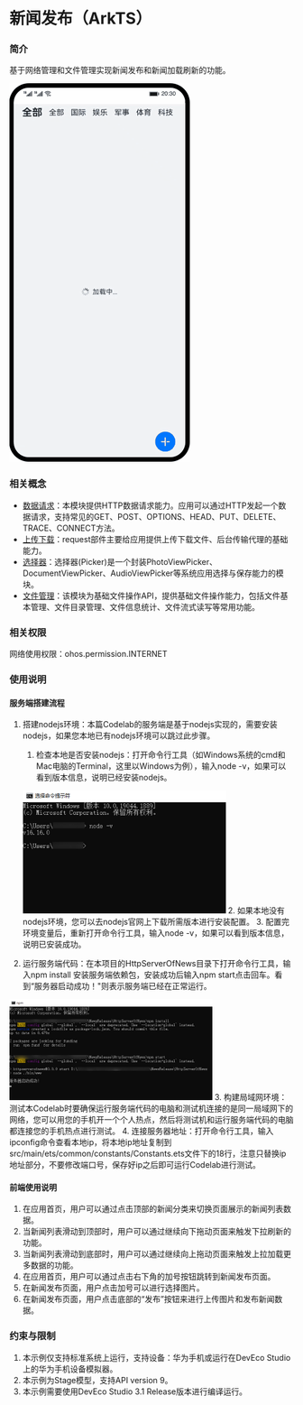 # 新闻发布（ArkTS）

### 简介
基于网络管理和文件管理实现新闻发布和新闻加载刷新的功能。

![](screenshots/device/home_all.gif)

### 相关概念

- [数据请求](https://developer.harmonyos.com/cn/docs/documentation/doc-references-V3/js-apis-http-0000001478061929-V3?catalogVersion=V3)：本模块提供HTTP数据请求能力。应用可以通过HTTP发起一个数据请求，支持常见的GET、POST、OPTIONS、HEAD、PUT、DELETE、TRACE、CONNECT方法。
- [上传下载](https://developer.harmonyos.com/cn/docs/documentation/doc-references-V3/js-apis-request-0000001428061972-V3?catalogVersion=V3)：request部件主要给应用提供上传下载文件、后台传输代理的基础能力。
- [选择器](https://developer.harmonyos.com/cn/docs/documentation/doc-references-V3/js-apis-file-picker-0000001493424372-V3?catalogVersion=V3)：选择器(Picker)是一个封装PhotoViewPicker、DocumentViewPicker、AudioViewPicker等系统应用选择与保存能力的模块。
- [文件管理](https://developer.harmonyos.com/cn/docs/documentation/doc-references-V3/js-apis-file-fs-0000001451843016-V3?catalogVersion=V3)：该模块为基础文件操作API，提供基础文件操作能力，包括文件基本管理、文件目录管理、文件信息统计、文件流式读写等常用功能。

### 相关权限

网络使用权限：ohos.permission.INTERNET

### 使用说明

#### 服务端搭建流程

1. 搭建nodejs环境：本篇Codelab的服务端是基于nodejs实现的，需要安装nodejs，如果您本地已有nodejs环境可以跳过此步骤。
   1. 检查本地是否安装nodejs：打开命令行工具（如Windows系统的cmd和Mac电脑的Terminal，这里以Windows为例），输入node -v，如果可以看到版本信息，说明已经安装nodejs。
     
   ![](screenshots/device/node.PNG)
   2. 如果本地没有nodejs环境，您可以去nodejs官网上下载所需版本进行安装配置。
   3. 配置完环境变量后，重新打开命令行工具，输入node -v，如果可以看到版本信息，说明已安装成功。
2. 运行服务端代码：在本项目的HttpServerOfNews目录下打开命令行工具，输入npm install 安装服务端依赖包，安装成功后输入npm start点击回车。看到“服务器启动成功！"则表示服务端已经在正常运行。
   
![](screenshots/device/npm_360.PNG)
3. 构建局域网环境：测试本Codelab时要确保运行服务端代码的电脑和测试机连接的是同一局域网下的网络，您可以用您的手机开一个个人热点，然后将测试机和运行服务端代码的电脑都连接您的手机热点进行测试。
4. 连接服务器地址：打开命令行工具，输入ipconfig命令查看本地ip，将本地ip地址复制到src/main/ets/common/constants/Constants.ets文件下的18行，注意只替换ip地址部分，不要修改端口号，保存好ip之后即可运行Codelab进行测试。

#### 前端使用说明

1. 在应用首页，用户可以通过点击顶部的新闻分类来切换页面展示的新闻列表数据。
2. 当新闻列表滑动到顶部时，用户可以通过继续向下拖动页面来触发下拉刷新的功能。
3. 当新闻列表滑动到底部时，用户可以通过继续向上拖动页面来触发上拉加载更多数据的功能。
4. 在应用首页，用户可以通过点击右下角的加号按钮跳转到新闻发布页面。
5. 在新闻发布页面，用户点击加号可以进行选择图片。
6. 在新闻发布页面，用户点击底部的“发布”按钮来进行上传图片和发布新闻数据。

### 约束与限制
1. 本示例仅支持标准系统上运行，支持设备：华为手机或运行在DevEco Studio上的华为手机设备模拟器。
2. 本示例为Stage模型，支持API version 9。
3. 本示例需要使用DevEco Studio 3.1 Release版本进行编译运行。


